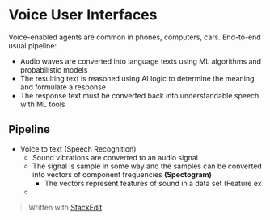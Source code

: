 
# Voice User Interfaces

Voice-enabled agents are common in phones, computers, cars. 
End-to-end usual pipeline:
- Audio waves are converted into language texts using ML algorithms and probabilistic models
- The resulting text is reasoned using AI logic to determine the meaning and formulate a response
- The response text must be converted back into understandable speech with ML tools

## Pipeline
- Voice to text (Speech Recognition)
	- Sound vibrations are converted to an audio signal
	- The signal is sample in some way and the samples can be converted into vectors of component frequencies **(Spectogram)**
		- The vectors represent features of sound in a data set (Feature ex
	- 

> Written with [StackEdit](https://stackedit.io/).
<!--stackedit_data:
eyJoaXN0b3J5IjpbMTAyMjkyNTA5Nl19
-->